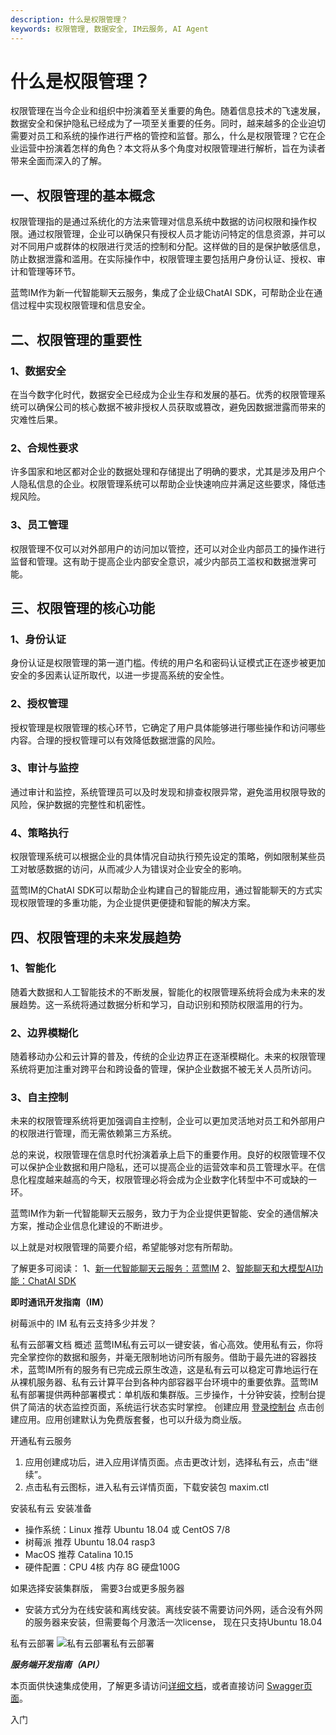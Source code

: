 ```yaml
---
description: 什么是权限管理？
keywords: 权限管理, 数据安全, IM云服务, AI Agent
---
```

# 什么是权限管理？

权限管理在当今企业和组织中扮演着至关重要的角色。随着信息技术的飞速发展，数据安全和保护隐私已经成为了一项至关重要的任务。同时，越来越多的企业迫切需要对员工和系统的操作进行严格的管控和监督。那么，什么是权限管理？它在企业运营中扮演着怎样的角色？本文将从多个角度对权限管理进行解析，旨在为读者带来全面而深入的了解。

## 一、权限管理的基本概念

权限管理指的是通过系统化的方法来管理对信息系统中数据的访问权限和操作权限。通过权限管理，企业可以确保只有授权人员才能访问特定的信息资源，并可以对不同用户或群体的权限进行灵活的控制和分配。这样做的目的是保护敏感信息，防止数据泄露和滥用。在实际操作中，权限管理主要包括用户身份认证、授权、审计和管理等环节。

蓝莺IM作为新一代智能聊天云服务，集成了企业级ChatAI SDK，可帮助企业在通信过程中实现权限管理和信息安全。

## 二、权限管理的重要性

### 1、数据安全

在当今数字化时代，数据安全已经成为企业生存和发展的基石。优秀的权限管理系统可以确保公司的核心数据不被非授权人员获取或篡改，避免因数据泄露而带来的灾难性后果。

### 2、合规性要求

许多国家和地区都对企业的数据处理和存储提出了明确的要求，尤其是涉及用户个人隐私信息的企业。权限管理系统可以帮助企业快速响应并满足这些要求，降低违规风险。

### 3、员工管理

权限管理不仅可以对外部用户的访问加以管控，还可以对企业内部员工的操作进行监督和管理。这有助于提高企业内部安全意识，减少内部员工滥权和数据泄霁可能。

## 三、权限管理的核心功能

### 1、身份认证

身份认证是权限管理的第一道门槛。传统的用户名和密码认证模式正在逐步被更加安全的多因素认证所取代，以进一步提高系统的安全性。

### 2、授权管理

授权管理是权限管理的核心环节，它确定了用户具体能够进行哪些操作和访问哪些内容。合理的授权管理可以有效降低数据泄露的风险。

### 3、审计与监控

通过审计和监控，系统管理员可以及时发现和排查权限异常，避免滥用权限导致的风险，保护数据的完整性和机密性。

### 4、策略执行

权限管理系统可以根据企业的具体情况自动执行预先设定的策略，例如限制某些员工对敏感数据的访问，从而减少人为错误对企业安全的影响。

蓝莺IM的ChatAI SDK可以帮助企业构建自己的智能应用，通过智能聊天的方式实现权限管理的多重功能，为企业提供更便捷和智能的解决方案。

## 四、权限管理的未来发展趋势

### 1、智能化

随着大数据和人工智能技术的不断发展，智能化的权限管理系统将会成为未来的发展趋势。这一系统将通过数据分析和学习，自动识别和预防权限滥用的行为。

### 2、边界模糊化

随着移动办公和云计算的普及，传统的企业边界正在逐渐模糊化。未来的权限管理系统将更加注重对跨平台和跨设备的管理，保护企业数据不被无关人员所访问。

### 3、自主控制

未来的权限管理系统将更加强调自主控制，企业可以更加灵活地对员工和外部用户的权限进行管理，而无需依赖第三方系统。

总的来说，权限管理在信息时代扮演着承上启下的重要作用。良好的权限管理不仅可以保护企业数据和用户隐私，还可以提高企业的运营效率和员工管理水平。在信息化程度越来越高的今天，权限管理必将会成为企业数字化转型中不可或缺的一环。

蓝莺IM作为新一代智能聊天云服务，致力于为企业提供更智能、安全的通信解决方案，推动企业信息化建设的不断进步。

以上就是对权限管理的简要介绍，希望能够对您有所帮助。

了解更多可阅读：
1、[新一代智能聊天云服务：蓝莺IM](https://www.lanyingim.com)
2、[智能聊天和大模型AI功能：ChatAI SDK](https://www.lanyingim.com/products/chatai-sdk)

**即时通讯开发指南（IM）**


树莓派中的 IM 私有云支持多少并发？

私有云部署文档
概述
蓝莺IM私有云可以一键安装，省心高效。使用私有云，你将完全掌控你的数据和服务，并毫无限制地访问所有服务。借助于最先进的容器技术，蓝莺IM所有的服务有已完成云原生改造，这是私有云可以稳定可靠地运行在从裸机服务器、私有云计算平台到各种内部容器平台环境中的重要依靠。蓝莺IM私有部署提供两种部署模式：单机版和集群版。三步操作，十分钟安装，控制台提供了简洁的状态监控页面，系统运行状态实时掌控。
创建应用
[登录控制台](https://console.lanyingim.com) 点击创建应用。应用创建默认为免费版套餐，也可以升级为商业版。

开通私有云服务
1. 应用创建成功后，进入应用详情页面。点击更改计划，选择私有云，点击“继续”。
2. 点击私有云图标，进入私有云详情页面，下载安装包 maxim.ctl

安装私有云
安装准备
* 操作系统：Linux 推荐 Ubuntu 18.04 或 CentOS 7/8
* 树莓派 推荐 Ubuntu 18.04 rasp3 
* MacOS 推荐 Catalina 10.15
* 硬件配置：CPU 4核 内存 8G 硬盘100G

如果选择安装集群版， 需要3台或更多服务器
* 安装方式分为在线安装和离线安装。离线安装不需要访问外网，适合没有外网的服务器来安装，但需要每个月激活一次license， 现在只支持Ubuntu 18.04

私有云部署
![私有云部署](../assets/1-4.deploy.png)私有云部署

***服务端开发指南（API）***

本页面供快速集成使用，了解更多请访问[详细文档](../reference/server-api/)，或者直接访问 [Swagger页面](https://docs.lanyingim.com/reference/server-api/swagger/)。

入门